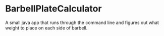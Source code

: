 # BarbellPlateCalculator
A small java app that runs through the command line and figures out what weight to place on each side of barbell.

